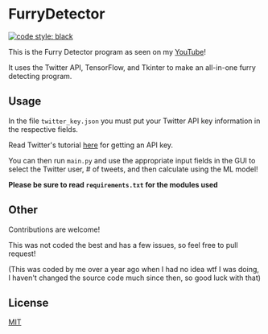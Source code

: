 # FurryDetector

[![code style: black](https://img.shields.io/badge/code_style-black-000000.svg?style=flat-square)](https://github.com/psf/black)

This is the Furry Detector program as seen on my [YouTube](https://youtube.com/c/FurryMemes)!

It uses the Twitter API, TensorFlow, and Tkinter to make an all-in-one furry detecting program.

## Usage

In the file `twitter_key.json` you must put your Twitter API key information in the respective fields.

Read Twitter's tutorial [here](https://developer.twitter.com/en/docs/twitter-api/getting-started/about-twitter-api) for getting an API key.

You can then run `main.py` and use the appropriate input fields in the GUI to select the Twitter user,
\# of tweets, and then calculate using the ML model!

**Please be sure to read `requirements.txt` for the modules used**

## Other

Contributions are welcome!

This was not coded the best and has a few issues, so feel free to pull request!

(This was coded by me over a year ago when I had no idea wtf I was doing,
I haven't changed the source code much since then, so good luck with that)

## License

[MIT](https://choosealicense.com/licenses/mit/)
